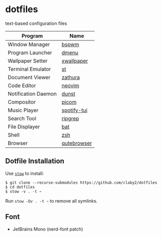 # dotfiles

text-based configuration files

| Program             | Name                                                    |
| ------------------- | ------------------------------------------------------- |
| Window Manager      | [bspwm](https://github.com/baskerville/bspwm)           |
| Program Launcher    | [dmenu](https://tools.suckless.org/dmenu/)              |
| Wallpaper Setter    | [xwallpaper](https://github.com/stoeckmann/xwallpaper)  |
| Terminal Emulator   | [st](https://github.com/claby2/st)                      |
| Document Viewer     | [zathura](https://pwmt.org/projects/zathura/)           |
| Code Editor         | [neovim](https://github.com/neovim/neovim)              |
| Notification Daemon | [dunst](https://github.com/dunst-project/dunst)         |
| Compositor          | [picom](https://github.com/yshui/picom)                 |
| Music Player        | [spotify-tui](https://github.com/Rigellute/spotify-tui) |
| Search Tool         | [ripgrep](https://github.com/BurntSushi/ripgrep)        |
| File Displayer      | [bat](https://github.com/sharkdp/bat)                   |
| Shell               | [zsh](https://wiki.archlinux.org/index.php/Zsh)         |
| Browser             | [qutebrowser](https://qutebrowser.org/)                 |

## Dotfile Installation

Use [`stow`](https://www.gnu.org/software/stow/) to install:

    $ git clone --recurse-submodules https://github.com/claby2/dotfiles
    $ cd dotfiles
    $ stow -v . -t ~

Run `stow -Dv . -t ~` to remove all symlinks.

## Font

- JetBrains Mono (nerd-font patch)
